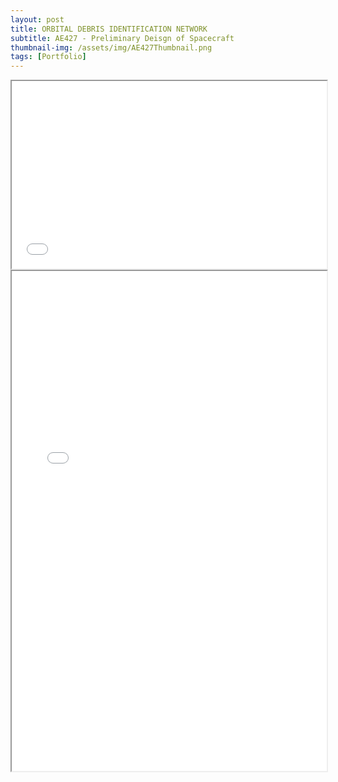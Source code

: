 ```yaml
---
layout: post
title: ORBITAL DEBRIS IDENTIFICATION NETWORK
subtitle: AE427 - Preliminary Deisgn of Spacecraft
thumbnail-img: /assets/img/AE427Thumbnail.png
tags: [Portfolio]
---
```


<iframe src="/assets/img/0001-1200.mp4" width="100%" height="300px"></iframe>
<iframe src="/assets/img/ODIN_Poster_3ftby2ft.pdf" width="100%" height="800px"></iframe>
